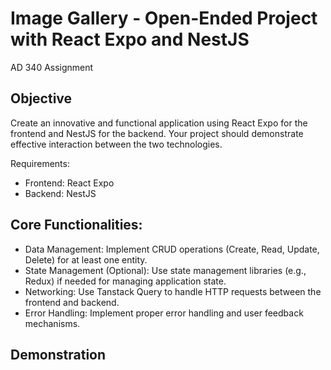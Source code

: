 # Image Gallery - Open-Ended Project with React Expo and NestJS
AD 340 Assignment

## Objective
Create an innovative and functional application using React Expo for the frontend and NestJS for the backend. Your project should demonstrate effective interaction between the two technologies.

Requirements:
- Frontend: React Expo
- Backend: NestJS

## Core Functionalities:

- Data Management: Implement CRUD operations (Create, Read, Update, Delete) for at least one entity.
- State Management (Optional): Use state management libraries (e.g., Redux) if needed for managing application state.
- Networking: Use Tanstack Query to handle HTTP requests between the frontend and backend.
- Error Handling: Implement proper error handling and user feedback mechanisms.

## Demonstration

